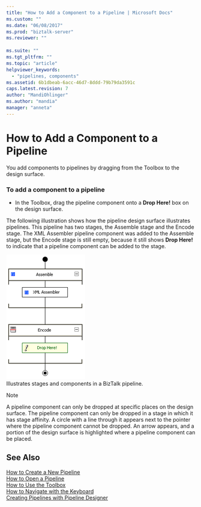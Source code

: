 ```yaml
---
title: "How to Add a Component to a Pipeline | Microsoft Docs"
ms.custom: ""
ms.date: "06/08/2017"
ms.prod: "biztalk-server"
ms.reviewer: ""

ms.suite: ""
ms.tgt_pltfrm: ""
ms.topic: "article"
helpviewer_keywords: 
  - "pipelines, components"
ms.assetid: 6b1dbeab-6acc-46d7-8ddd-79b79da3591c
caps.latest.revision: 7
author: "MandiOhlinger"
ms.author: "mandia"
manager: "anneta"
---
```

# How to Add a Component to a Pipeline
You add components to pipelines by dragging from the Toolbox to the design surface.  
  
### To add a component to a pipeline  
  
-   In the Toolbox, drag the pipeline component onto a **Drop Here!** box on the design surface.  
  
 The following illustration shows how the pipeline design surface illustrates pipelines. This pipeline has two stages, the Assemble stage and the Encode stage. The XML Assembler pipeline component was added to the Assemble stage, but the Encode stage is still empty, because it still shows **Drop Here!** to indicate that a pipeline component can be added to the stage.  
  
 ![Stages and components in a BizTalk pipeline](../core/media/ebiz-pipe-stages02.gif "ebiz_pipe_stages02")  
Illustrates stages and components in a BizTalk pipeline.  
  
> [!NOTE]
>  A pipeline component can only be dropped at specific places on the design surface. The pipeline component can only be dropped in a stage in which it has stage affinity. A circle with a line through it appears next to the pointer where the pipeline component cannot be dropped. An arrow appears, and a portion of the design surface is highlighted where a pipeline component can be placed.  
  
## See Also  
 [How to Create a New Pipeline](../core/how-to-create-a-new-pipeline.md)   
 [How to Open a Pipeline](../core/how-to-open-a-pipeline.md)   
 [How to Use the Toolbox](../core/how-to-use-the-toolbox.md)   
 [How to Navigate with the Keyboard](../core/how-to-navigate-with-the-keyboard.md)   
 [Creating Pipelines with Pipeline Designer](../core/creating-pipelines-with-pipeline-designer.md)